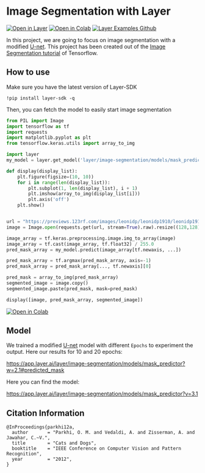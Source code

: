 # Image Segmentation with Layer

[![Open in Layer](https://development.layer.co/assets/badge.svg)](https://app.layer.ai/layer/image-segmentation) [![Open in Colab](https://colab.research.google.com/assets/colab-badge.svg)](https://colab.research.google.com/github/layerai/examples/blob/main/image-segmentation/Image_Segmentation.ipynb) [![Layer Examples Github](https://badgen.net/badge/icon/github?icon=github&label)](https://github.com/layerai/examples/tree/main/image-segmentation)

In this project, we are going to focus on image segmentation with a modified [U-net](https://lmb.informatik.uni-freiburg.de/people/ronneber/u-net/). 
This project has been created out of the [Image Segmentation tutorial](https://www.tensorflow.org/tutorials/images/segmentation) of Tensorflow.

## How to use

Make sure you have the latest version of Layer-SDK
```
!pip install layer-sdk -q
```

Then, you can fetch the model to easily start image segmentation

```python
from PIL import Image
import tensorflow as tf
import requests
import matplotlib.pyplot as plt
from tensorflow.keras.utils import array_to_img

import layer
my_model = layer.get_model('layer/image-segmentation/models/mask_predictor:3.1').get_train()

def display(display_list):
    plt.figure(figsize=(10, 10))
    for i in range(len(display_list)):
        plt.subplot(1, len(display_list), i + 1)
        plt.imshow(array_to_img(display_list[i]))
        plt.axis('off')
    plt.show()


url = "https://previews.123rf.com/images/leonidp/leonidp1910/leonidp191000007/131898801-%C3%B0%C2%A1ouple-of-two-dogs-running-on-the-beach.jpg"
image = Image.open(requests.get(url, stream=True).raw).resize((128,128))

image_array = tf.keras.preprocessing.image.img_to_array(image)
image_array = tf.cast(image_array, tf.float32) / 255.0
pred_mask_array = my_model.predict(image_array[tf.newaxis, ...])

pred_mask_array = tf.argmax(pred_mask_array, axis=-1)
pred_mask_array = pred_mask_array[..., tf.newaxis][0]

pred_mask = array_to_img(pred_mask_array)
segmented_image = image.copy()
segmented_image.paste(pred_mask, mask=pred_mask)

display([image, pred_mask_array, segmented_image])
```

[![Open in Colab](https://colab.research.google.com/assets/colab-badge.svg)](https://colab.research.google.com/drive/1HWMWjJukZpmtYWle87xsEOxoqXxBJaKd?usp=sharing)

## Model
We trained a modified [U-net](https://lmb.informatik.uni-freiburg.de/people/ronneber/u-net/) model with different `Epochs` to experiment the output. 
Here our results for 10 and 20 epochs:

https://app.layer.ai/layer/image-segmentation/models/mask_predictor?w=2.1#predicted_mask


Here you can find the model:

https://app.layer.ai/layer/image-segmentation/models/mask_predictor?v=3.1


## Citation Information

```
@InProceedings{parkhi12a,
  author       = "Parkhi, O. M. and Vedaldi, A. and Zisserman, A. and Jawahar, C.~V.",
  title        = "Cats and Dogs",
  booktitle    = "IEEE Conference on Computer Vision and Pattern Recognition",
  year         = "2012",
}
```